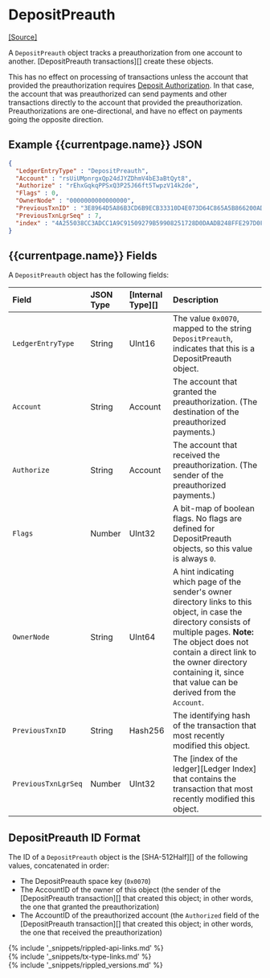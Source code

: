 # DepositPreauth
[[Source]<br>](https://github.com/ripple/rippled/blob/master/src/ripple/protocol/impl/LedgerFormats.cpp#L172-L178 "Source")

A `DepositPreauth` object tracks a preauthorization from one account to another. [DepositPreauth transactions][] create these objects.

This has no effect on processing of transactions unless the account that provided the preauthorization requires [Deposit Authorization](depositauth.html). In that case, the account that was preauthorized can send payments and other transactions directly to the account that provided the preauthorization. Preauthorizations are one-directional, and have no effect on payments going the opposite direction.

## Example {{currentpage.name}} JSON

```json
{
  "LedgerEntryType" : "DepositPreauth",
  "Account" : "rsUiUMpnrgxQp24dJYZDhmV4bE3aBtQyt8",
  "Authorize" : "rEhxGqkqPPSxQ3P25J66ft5TwpzV14k2de",
  "Flags" : 0,
  "OwnerNode" : "0000000000000000",
  "PreviousTxnID" : "3E8964D5A86B3CD6B9ECB33310D4E073D64C865A5B866200AD2B7E29F8326702",
  "PreviousTxnLgrSeq" : 7,
  "index" : "4A255038CC3ADCC1A9C91509279B59908251728D0DAADB248FFE297D0F7E068C"
}
```

## {{currentpage.name}} Fields

A `DepositPreauth` object has the following fields:

| Field               | JSON Type        | [Internal Type][] | Description     |
|:--------------------|:-----------------|:------------------|:----------------|
| `LedgerEntryType`   | String           | UInt16            | The value `0x0070`, mapped to the string `DepositPreauth`, indicates that this is a DepositPreauth object. |
| `Account` | String           | Account           | The account that granted the preauthorization. (The destination of the preauthorized payments.) |
| `Authorize` | String | Account | The account that received the preauthorization. (The sender of the preauthorized payments.) |
| `Flags`             | Number           | UInt32            |  A bit-map of boolean flags. No flags are defined for DepositPreauth objects, so this value is always `0`. |
| `OwnerNode`         | String           | UInt64            | A hint indicating which page of the sender's owner directory links to this object, in case the directory consists of multiple pages. **Note:** The object does not contain a direct link to the owner directory containing it, since that value can be derived from the `Account`. |
| `PreviousTxnID`     | String           | Hash256           | The identifying hash of the transaction that most recently modified this object. |
| `PreviousTxnLgrSeq` | Number           | UInt32            | The [index of the ledger][Ledger Index] that contains the transaction that most recently modified this object. |


## DepositPreauth ID Format

The ID of a `DepositPreauth` object is the [SHA-512Half][] of the following values, concatenated in order:

* The DepositPreauth space key (`0x0070`)
* The AccountID of the owner of this object (the sender of the [DepositPreauth transaction][] that created this object; in other words, the one that granted the preauthorization)
* The AccountID of the preauthorized account (the `Authorized` field of the [DepositPreauth transaction][] that created this object; in other words, the one that received the preauthorization)

<!--{# common link defs #}-->
{% include '_snippets/rippled-api-links.md' %}			
{% include '_snippets/tx-type-links.md' %}			
{% include '_snippets/rippled_versions.md' %}
